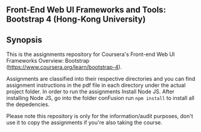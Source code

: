 ## Front-End Web UI Frameworks and Tools: Bootstrap 4 (Hong-Kong University)
## Synopsis

This is the assignments repository for Coursera's Front-end Web UI Frameworks Overview: Bootstrap (https://www.coursera.org/learn/bootstrap-4). 

Assignments are classified into their respective directories and you can find assignment instructions in the pdf file in each directory under the actual project folder. In order to run the assignments 
Install Node JS.
After installing Node JS, go into the folder conFusion 
run `npm install` to install all the depedencies.


Please note this repository is only for the information/audit purposes, don't use it to copy the assignments if you're also taking the course.
